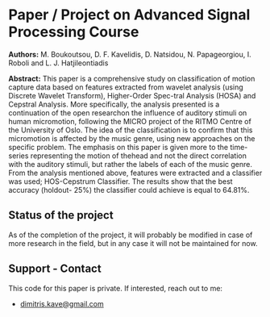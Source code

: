 # Paper / Project on Advanced Signal Processing Course

**Authors:** M. Boukoutsou, D. F. Kavelidis, D. Natsidou, N. Papageorgiou, I. Roboli and L. J. Hatjileontiadis

**Abstract:** This paper is a comprehensive study on classification of motion capture data based on features extracted from wavelet analysis (using Discrete Wavelet Transform), Higher-Order Spec-tral  Analysis  (HOSA)  and  Cepstral  Analysis.  More  specifically, the  analysis  presented  is  a  continuation  of  the  open  researchon  the  influence  of  auditory  stimuli  on  human  micromotion, following  the  MICRO  project  of  the  RITMO  Centre  of  the University of Oslo. The idea of the classification is to confirm that this micromotion is affected by the music genre, using new approaches on the specific problem. The emphasis on this paper is  given  more  to  the  time-series  representing  the  motion  of  thehead and not the direct correlation with the auditory stimuli, but rather  the  labels  of  each  of  the  music  genre.  From  the  analysis mentioned above, features were extracted and a classifier was used; HOS-Cepstrum Classifier. The results show that the best accuracy (holdout- 25%) the classifier  could  achieve  is  equal  to  64.81%.

## Status of the project
As of the completion of the project, it will probably be modified in case of more research in the field, but in any case it will not be maintained for now.

## Support - Contact
This code for this paper is private. If interested, reach out to me:
- dimitris.kave@gmail.com

